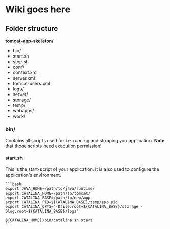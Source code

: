 
# Wiki goes here


## Folder structure

__tomcat-app-skeleton/__

 * bin/
  * start.sh
  * stop.sh
 * conf/
  * context.xml
  * server.xml
  * tomcat-users.xml
 * logs/
 * server/
 * storage/
 * temp/
 * webapps/
 * work/

### bin/
Contains all scripts used for i.e. running and stopping you application.
__Note__ that those scripts need execution permission!

#### start.sh
This is the start-script of your application. It is also used to configure the application's environment.

	```bash
	export JAVA_HOME=/path/to/java/runtime/
	export CATALINA_HOME=/path/to/tomcat/
	export CATALINA_BASE=/path/to/new/app
	export CATALINA_PID=${CATALINA_BASE}/temp/app.pid
	export CATALINA_OPTS="-Dfile.root=${CATALINA_BASE}/storage -Dlog.root=${CATALINA_BASE}/logs"
	 
	${CATALINA_HOME}/bin/catalina.sh start
	```